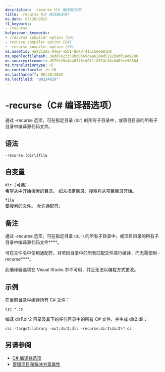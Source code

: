 ```yaml
---
description: -recurse（C# 编译器选项）
title: -recurse（C# 编译器选项）
ms.date: 07/20/2015
f1_keywords:
- /recurse
helpviewer_keywords:
- /recurse compiler option [C#]
- recurse compiler option [C#]
- -recurse compiler option [C#]
ms.assetid: 4e8212e5-04e3-45b1-8a42-41bc50e683b0
ms.openlocfilehash: 3edd7e23358bc0569dae6204d519209df1ade290
ms.sourcegitcommit: d579fb5e4b46745fd0f1f8874c94c6469ce58604
ms.translationtype: HT
ms.contentlocale: zh-CN
ms.lasthandoff: 08/30/2020
ms.locfileid: "89124820"
---
```

# <a name="-recurse-c-compiler-options"></a>-recurse（C# 编译器选项）
通过 -recurse 选项，可在指定目录 (dir) 的所有子目录中，或项目目录的所有子目录中编译源代码文件。  
  
## <a name="syntax"></a>语法  
  
```console  
-recurse:[dir\]file  
```  
  
## <a name="arguments"></a>自变量  
 `dir`（可选）  
 希望从中开始搜索的目录。 如未指定目录，搜索将从项目目录开始。  
  
 `file`  
 要搜索的文件。 允许通配符。  
  
## <a name="remarks"></a>备注  
 通过 -recurse 选项，可在指定目录 (`dir`) 的所有子目录中，或项目目录的所有子目录中编译源代码文件****。  
  
 可在文件名中使用通配符，对项目目录中的所有匹配文件进行编译，而无需使用 -recurse****。  
  
 此编译器选项在 Visual Studio 中不可用，并且无法以编程方式更改。  
  
## <a name="example"></a>示例  
 在当前目录中编译所有 C# 文件：  
  
```console  
csc *.cs  
```  
  
 编译 dir1\dir2 目录及其下的任何目录中的所有 C# 文件，并生成 dir2.dll：  
  
```console  
csc -target:library -out:dir2.dll -recurse:dir1\dir2\*.cs  
```  
  
## <a name="see-also"></a>另请参阅

- [C# 编译器选项](./index.md)
- [管理项目和解决方案属性](/visualstudio/ide/managing-project-and-solution-properties)
